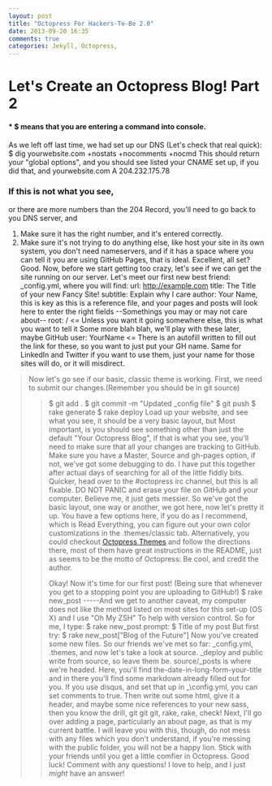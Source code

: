 ```yaml
---
layout: post
title: "Octopress For Hackers-To-Be 2.0"
date: 2013-09-20 16:35
comments: true
categories: Jekyll, Octopress,
---
```


# Let's Create an Octopress Blog! Part 2 #


#### * $ means that you are entering a command into console. ####
As we left off last time, we had set up our DNS (Let's check that real quick):
$ dig yourwebsite.com +nostats +nocomments +nocmd
This should return your "global options", and you should see listed your CNAME set up, if you did that, and yourwebsite.com  A  204.232.175.78</p>
### If this is not what you see, ###
or there are more numbers than the 204 Record, you'll need to go back to you DNS server, and

1. Make sure it has the right number, and it's entered correctly.
2. Make sure it's not trying to do anything else, like host your site in its own system, you don't need nameservers, and if it has a space where you can tell it you are using GitHub Pages, that is ideal.
Excellent, all set? Good. Now, before we start getting too crazy, let's see if we can get the site running on our server.
Let's meet our first new best friend:
\_config.yml, where you will find:
url: http://example.com
title: The Title of your new Fancy Site!
subtitle: Explain why I care
author: Your Name, this is key as this is a reference file, and your pages and posts will look here to enter the right fields
--Somethings you may or may not care about--
root: /  <= Unless you want it going somewhere else, this is what you want to tell it
Some more blah blah, we'll play with these later, maybe
GitHub user: YourName <= There is an autofill written to fill out the link for these, so you want to just put your GH name. Same for LinkedIn and Twitter if you want to use them, just your name for those sites will do, or it will misdirect.

> Now let's go see if our basic, classic theme is working. First, we need to submit our changes.(Remember you should be in git source)
>> $ git add .
>> $ git commit -m "Updated \_config file"
>> $ git push
>> $ rake generate
>> $ rake deploy
>> Load up your website, and see what you see, it should be a very basic layout, but Most important, is you should see something other than just the default "Your Octopress Blog", if that is what you see, you'll need to make sure that all your changes are tracking to GitHub. Make sure you have a Master, Source and gh-pages option, if not, we've got some debugging to do. I have put this together after actual days of searching for all of the little fiddly bits. Quicker, head over to the #octopress irc channel, but this is all fixable.
> DO NOT PANIC and erase your file on GitHub and your computer. Believe me, it just gets messier.
> So we've got the basic layout, one way or another, we got here, now let's pretty it up.
> You have a few options here, if you do as I recommend, which is Read Everything, you can figure out your own color customizations in the .themes/classic tab. Alternatively, you could checkout <a href =http://opthemes.com/>Octopress Themes</a> and follow the directions there, most of them have great instructions in the README, just as seems to be the motto of Octopress: Be cool, and credit the author.</p>
Okay! Now it's time for our first post! (Being sure that whenever you get to a stopping point you are uploading to GitHub!)
$ rake new_post  -----And we get to another caveat, my computer does not like the method listed on most sites for this set-up (OS X) and I use "Oh My ZSH" To help with version control. So for me, I type:
$ rake new_post
prompt: $ Title of my post But first try:
$ rake new_post["Blog of the Future"]
Now you've created some new files. So our friends we've met so far: \_config.yml, .themes, and now let's take a look at source.
\_deploy and public write from source, so leave them be. source/_posts is where we're headed.
Here, you'll find the-date-in-long-form-your-title and in there you'll find some markdown already filled out for you.
> If you use disqus, and set that up in _\config.yml, you can set comments to true. Then write out some html, give it a header, and maybe some nice references to your new sass, then you know the drill, git git git, rake, rake, check!
Next, I'll go over adding a page, particularly an about page, as that is my current battle. I will leave you with this, though, do not mess with any files which you don't understand, if you're messing with the public folder, you will not be a happy lion. Stick with your friends until you get a little comfier in Octopress. Good luck! Comment with any questions! I love to help, and I just *might* have an answer!

<div id="disqus_thread"></div>
<script type="text/javascript">
        var disqus_shortname = 'anatomyofaprogrammer';

        /* * * DON'T EDIT BELOW THIS LINE * * */
        (function() {
            var dsq = document.createElement('script'); dsq.type = 'text/javascript'; dsq.async = true;
            dsq.src = '//' + disqus_shortname + '.disqus.com/embed.js';
            (document.getElementsByTagName('head')[0] || document.getElementsByTagName('body')[0]).appendChild(dsq);
        })();
    </script>
    <noscript>Please enable JavaScript to view the <a href="http://disqus.com/?ref_noscript">comments powered by Disqus.</a></noscript>


</footer>
